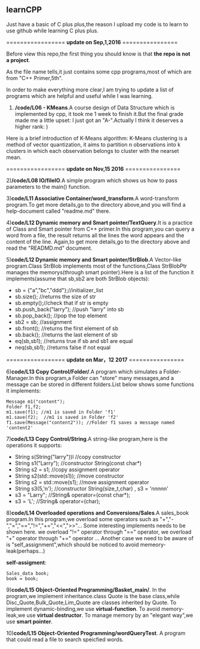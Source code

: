 ## learnCPP


Just have a basic of C plus plus,the reason I upload my code is to learn to use github while learning C plus plus. 


================= **update on Sep,1,2016** ================

Before view this repo,the first thing you should know is that **the repo is not a project**.

As the file name tells,it just contains some cpp programs,most of which are from "C++ Primer,5th".

In order to make everything more clear,I am trying to update a list of programs which  are helpful and useful while I was learning.   


1) **/code/L06 - KMeans**.A course design of Data Structure which is implemented by cpp, it took me 1 week to finish it.But the final grade made me a little upset: I just got an "A-".Actually I think it deserves a higher rank: )

Here is a brief introduction of K-Means algorithm: K-Means clustering is a method of vector quantization, it aims to partition n observations into k clusters in which each observation belongs to cluster with the nearset mean.

================= **update on Nov,15 2016** ================

2)**/code/L08 IO/fileIO**.A simple program which shows us how to pass parameters to the main() function.

3)**code/L11 Associative Container/word_transform**.A word-transform program.To get more details,go to the directory above,and you will find a help-document called "readme.md" there.

4)**code/L12 Dynamic memory and Smart pointer/TextQuery**.It is a practice of Class and Smart pointer from C++ primer.In this program,you can query a word from a file, the result returns all the lines the word appears and the content of the line.
Again,to get more details,go to the directory above and read the "READMD.md" document.

5)**code/L12 Dynamic memory and Smart pointer/StrBlob**.A Vector-like program.Class StrBlob implements most of the functions,Class StrBlobPtr manages the memorys(through smart pointer).Here is a list of the function it implements(assume that sb,sb2 are both StrBlob objects):

- sb = {"a","bc","ddd"};//initializer_list
- sb.size(); //returns the size of str
- sb.empty();//check that if str is empty
- sb.push_back("larry"); //push "larry" into sb
- sb.pop_back(); //pop the top element
- sb2 = sb; //assignment
- sb.front(); //returns the first element of sb
- sb.back();  //returns the last element of sb
- eq(sb,sb1); //returns true if sb and sb1 are equal
- neq(sb,sb1);  //returns false if not equal

================= **update on Mar，12 2017** ================

6)**code/L13 Copy Control/Folder/**.A program which simulates a Folder-Manager.In this program,a Folder can "store" many messages,and a message can be stored in different folders.List below shows some functions it implements:
```
Message m1("content");
Folder f1,f2;
m1.save(f1); //m1 is saved in Folder 'f1'
m1.save(f2);  //m1 is saved in Folder 'f2'
f1.save(Message("content2")); //Folder f1 saves a message named 'content2'
```
7)**code/L13 Copy Control/String**.A string-like program,here is the operations it supports:
- String s(String("larry"))l  //copy constructor
- String s1("Larry"); //constructor String(const char*)
- String s2 = s1;   //copy assignment operator
- String s2(std::move(s1)); //move constructor
- String s2 = std::move(s1);  //move assignment operator
- String s3(5,'n');  //constructor String(size_t,char) , s3 = 'nnnnn'
- s3 = "Larry"; //String& operator=(const char*);
- s3 = 'L'; //String& operator=(char);

8)**code/L14 Overloaded operations and Conversions/Sales**.A sales_book program.In this program,we overload some operators such as "+","-","=","==","!=","+=","<<",">>"...
Some interesting implements needs to be shown here.
we overload "!=" operator through "==" operator,
we overload "+" operator through "+=" operator
...
Another case we need to be aware of is "self_assignment",which should be noticed to avoid memeory-leak(perhaps...)

**self-assigment**:
```
Sales_data book;
book = book;
```

9)**code/L15 Object-Oriented Programming/Basket_main/**.
In the program,we implement inheritance.class Quote is the base class,while Disc_Quote,Bulk_Quote,Lim_Quote are classes inherited by Quote.
To implement dynamic-binding,we use **virtual-function**.
To avoid memory-leak,we use **virtual destructor**.
To manage memory by an "elegant way",we use **smart pointer**.

10)**code/L15 Object-Oriented Programming/wordQueryTest**. A program that could read a file to search speicfied words.
